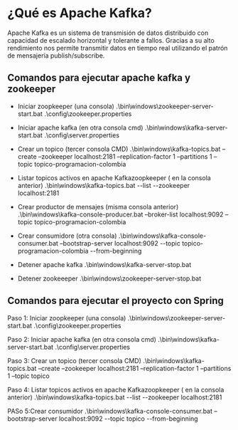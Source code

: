 # ¿Qué es Apache Kafka?
Apache Kafka es un sistema de transmisión de datos distribuido con capacidad de escalado horizontal y tolerante a fallos. Gracias a su alto rendimiento nos permite transmitir datos en tiempo real utilizando el patrón de mensajería publish/subscribe.


## Comandos para ejecutar apache kafka y zookeeper

- Iniciar zoopkeeper (una consola)
.\bin\windows\zookeeper-server-start.bat .\config\zookeeper.properties

- Iniciar apache kafka (en otra consola cmd)
.\bin\windows\kafka-server-start.bat .\config\server.properties

- Crear un topico (tercer consola CMD)
.\bin\windows\kafka-topics.bat –create –zookeeper localhost:2181 –replication-factor 1 –partitions 1 –topic topico-programacion-colombia

- Listar topicos  activos en apache Kafkazoopkeeper ( en la consola anterior)
.\bin\windows\kafka-topics.bat --list --zookeeper localhost:2181

- Crear productor de mensajes (misma consola anterior)
.\bin\windows\kafka-console-producer.bat –broker-list localhost:9092 –topic topico-programacion-colombia

- Crear consumidore (otra consola)
.\bin\windows\kafka-console-consumer.bat –bootstrap-server localhost:9092 --topic topico-programacion-colombia --from-beginning

- Detener apache kafka
.\bin\windows\kafka-server-stop.bat

- Detener zookeeeper
.\bin\windows\zookeeper-server-stop.bat


## Comandos para ejecutar el proyecto con Spring

Paso 1: Iniciar zoopkeeper (una consola)
.\bin\windows\zookeeper-server-start.bat .\config\zookeeper.properties

Paso 2:  Iniciar apache kafka (en otra consola cmd)
.\bin\windows\kafka-server-start.bat .\config\server.properties

Paso 3: Crear un topico (tercer consola CMD)
.\bin\windows\kafka-topics.bat –create –zookeeper localhost:2181 –replication-factor 1 –partitions 1 –topic topico

Paso 4: Listar topicos  activos en apache Kafkazoopkeeper ( en la consola anterior)
.\bin\windows\kafka-topics.bat --list --zookeeper localhost:2181

PASo 5:Crear consumidor
.\bin\windows\kafka-console-consumer.bat –bootstrap-server localhost:9092 --topic topico --from-beginning
